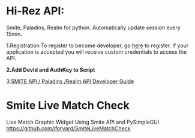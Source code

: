 # Hi-Rez API:
Smite, Paladins, Realm for python. Automatically update session every 15min.

1.Registration
To register to become developer, go [here] to register.  If your application is accepted you will receive custom credentials to access the API.

**2.Add DevId and AuthKey to Script**

3.[SMITE API / Paladins /Realm API Developer Guide]

# Smite Live Match Check
Live Match Graphic Widget Using Smite API and PySimpleGUI https://github.com/iforvard/SmiteLiveMatchCheck


[here]: https://fs12.formsite.com/HiRez/form48/secure_index.html

[SMITE API / Paladins /Realm API Developer Guide]: https://docs.google.com/document/d/1OFS-3ocSx-1Rvg4afAnEHlT3917MAK_6eJTR6rzr-BM/edit